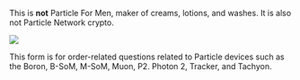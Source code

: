 This is **not** Particle For Men, maker of creams, lotions, and washes. It is also not Particle Network crypto.

![](/assets/images/not-particle-for-men.png)

This form is for order-related questions related to Particle devices such as the 
Boron, B-SoM, M-SoM, Muon, P2. Photon 2, Tracker, and Tachyon.
